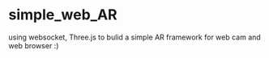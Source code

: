 # simple_web_AR
using websocket, Three.js to bulid a simple AR framework for web cam and web browser :)
